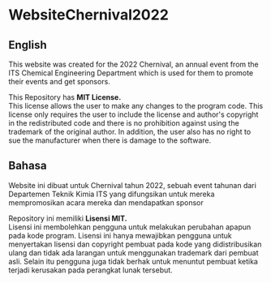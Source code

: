 # WebsiteChernival2022

## English
This website was created for the 2022 Chernival, an annual event from the ITS Chemical Engineering Department which is used for them to promote their events and get sponsors.

This Repository has **MIT License.**   
This license allows the user to make any changes to the program code. This license only requires the user to include the license and author's copyright in the redistributed code and there is no prohibition against using the trademark of the original author. In addition, the user also has no right to sue the manufacturer when there is damage to the software.

## Bahasa
Website ini dibuat untuk Chernival tahun 2022, sebuah event tahunan dari Departemen Teknik Kimia ITS yang difungsikan untuk mereka mempromosikan acara mereka dan mendapatkan sponsor

Repository ini memiliki **Lisensi MIT.**      
Lisensi ini membolehkan pengguna untuk melakukan perubahan apapun pada kode program. Lisensi ini hanya mewajibkan pengguna untuk menyertakan lisensi dan copyright pembuat pada kode yang didistribusikan ulang dan tidak ada larangan untuk menggunakan trademark dari pembuat asli. Selain itu pengguna juga tidak berhak untuk menuntut pembuat ketika terjadi kerusakan pada perangkat lunak tersebut.
